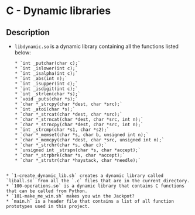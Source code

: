 # C - Dynamic libraries

## Description

* `libdynamic.so` is a dynamic library containing all the functions listed below:
  ```
  * `int _putchar(char c);`
  * `int _islower(int c);`
  * `int _isalpha(int c);`
  * `int _abs(int n);`
  * `int _isupper(int c);`
  * `int _isdigit(int c);`
  * `int _strlen(char *s);`
  * `void _puts(char *s);`
  * `char *_strcpy(char *dest, char *src);`
  * `int _atoi(char *s);`
  * `char *_strcat(char *dest, char *src);`
  * `char *_strncat(char *dest, char *src, int n);`
  * `char *_strncpy(char *dest, char *src, int n);`
  * `int _strcmp(char *s1, char *s2);`
  * `char *_memset(char *s, char b, unsigned int n);`
  * `char *_memcpy(char *dest, char *src, unsigned int n);`
  * `char *_strchr(char *s, char c);`
  * `unsigned int _strspn(char *s, char *accept);`
  * `char *_strpbrk(char *s, char *accept);`
  * `char *_strstr(char *haystack, char *needle);`
```

* `1-create_dynamic_lib.sh` creates a dynamic library called `liball.so` from all the `.c` files that are in the current directory.
* `100-operations.so` is a dynamic library that contains C functions that can be called from Python.
* `101-make_me_win.sh` makes you win the Jackpot?
* `main.h` is a header file that contains a list of all function prototypes used in this project.
